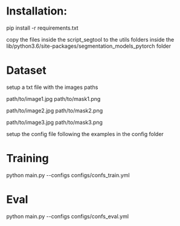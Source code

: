 # Installation: 

pip install -r requirements.txt

copy the files inside the script_segtool to the utils folders inside the lib/python3.6/site-packages/segmentation_models_pytorch folder

# Dataset

setup a txt file with the images paths

path/to/image1.jpg path/to/mask1.png

path/to/image2.jpg path/to/mask2.png

path/to/image3.jpg path/to/mask3.png

setup the config file following the examples in the config folder

# Training

python main.py --configs configs/confs_train.yml

# Eval

python main.py --configs configs/confs_eval.yml
